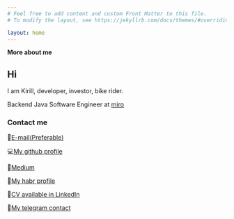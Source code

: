 ```yaml
---
# Feel free to add content and custom Front Matter to this file.
# To modify the layout, see https://jekyllrb.com/docs/themes/#overriding-theme-defaults

layout: home
---
```

__More about me__

## Hi
I am Kirill, developer, investor, bike rider.

Backend  Java Software Engineer at [miro](miro.com)

### Contact me
:e-mail:[E-mail(Preferable)](mailto:kirya522@gmail.com)

:computer:[My github profile](https://github.com/Kirya522)

:dart:[Medium](https://kirya522.medium.com/)

:paperclip:[My habr profile](https://habr.com/ru/users/kirya522/)

:bell:[CV available in LinkedIn](https://www.linkedin.com/in/kirill-grischuk/)

:briefcase:[My telegram contact](https://t.me/kirill_grischuk)